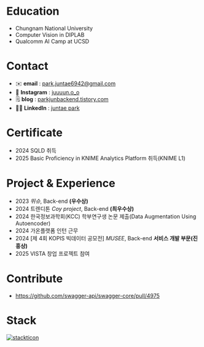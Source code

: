# Education 
   - Chungnam National University   
   - Computer Vision in DIPLAB
   - Qualcomm AI Camp at UCSD
# Contact 
   - ✉️ **email** : park.juntae6942@gmail.com  
   - 📸 **Instagram** : [juuuun.o_o](https://www.instagram.com/juuuun.o_o/)  
   - 🗒️ **blog** : [parkjunbackend.tistory.com](https://parkjunbackend.tistory.com/)
   - 🤝🏻 **LinkedIn** : [juntae park](https://www.linkedin.com/in/juntae--park)
# Certificate 
   - 2024 SQLD 취득
   - 2025 Basic Proficiency in KNIME Analytics Platform 취득(KNIME L1)
# Project & Experience 
  - 2023 *뛰슈*, Back-end **(우수상)**
  - 2024 트렌디톤 *Coy project*, Back-end **(최우수상)**
  - 2024 한국정보과학회(KCC) 학부연구생 논문 제출(Data Augmentation Using Autoencoder)
  - 2024 가온플랫폼 인턴 근무
  - 2024 [제 4회 KOPIS 빅데이터 공모전] *MUSEE*, Back-end **서비스 개발 부문(진흥상)**
  - 2025 VISTA 창업 프로젝트 참여
# Contribute  
  - https://github.com/swagger-api/swagger-core/pull/4975
# Stack 
[![stackticon](https://firebasestorage.googleapis.com/v0/b/stackticon-81399.appspot.com/o/images%2F1751506381853?alt=media&token=2714b79a-eb29-4409-96d3-60966a8ef3bf)](https://github.com/msdio/stackticon)
